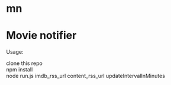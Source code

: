 # mn

Movie notifier
==============

Usage:

clone this repo  
npm install  
node run.js imdb_rss_url content_rss_url updateIntervalInMinutes
